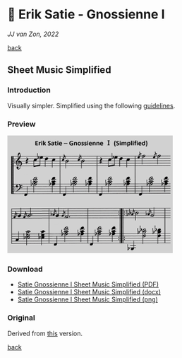 🎼 Erik Satie - Gnossienne Ⅰ
============================

*JJ van Zon, 2022*

[back](../README.md)

Sheet Music Simplified
----------------------

### Introduction

Visually simpler. Simplified using the following [guidelines](https://jjvanzon.github.io/Piano-Playing-Docs/methods/sheet-music-simplification.html).

### Preview

<img src="satie-gnossienne-1-sheet-music-simplified-preview.png" width="375" />

### Download

- [Satie Gnossienne Ⅰ Sheet Music Simplified (PDF)](satie-gnossienne-1-sheet-music-simplified.pdf)
- [Satie Gnossienne Ⅰ Sheet Music Simplified (docx)](satie-gnossienne-1-sheet-music-simplified.docx)
- [Satie Gnossienne Ⅰ Sheet Music Simplified (png)](satie-gnossienne-1-sheet-music-simplified.png)

### Original

Derived from [this](https://jjvanzon.github.io/Piano-Playing-Docs/satie-gnossienne-1/sheet-music/README.html) version.

[back](../README.md)